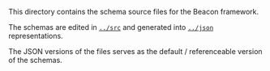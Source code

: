 This directory contains the schema source files for the Beacon framework.

The schemas are edited in [`../src`](../src) and generated into [`../json`](../json) representations.

The JSON versions of the files serves as the default / referenceable version of the
schemas.
